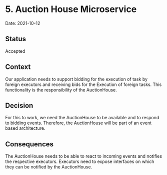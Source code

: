 # 5. Auction House Microservice

Date: 2021-10-12

## Status

Accepted

## Context
Our application needs to support bidding for the execution of task by foreign executors and receiving bids for
the Execution of foreign tasks. This functionality is the responsibility of the AuctionHouse. 

## Decision
For this to work, we need the AuctionHouse to be available and to respond to bidding events.
Therefore, the AuctionHouse will be part of an event based architecture.

## Consequences
The AuctionHouse needs to be able to react to incoming events and notifies the respective executors.
Executors need to expose interfaces on which they can be notified by the AuctionHouse.
